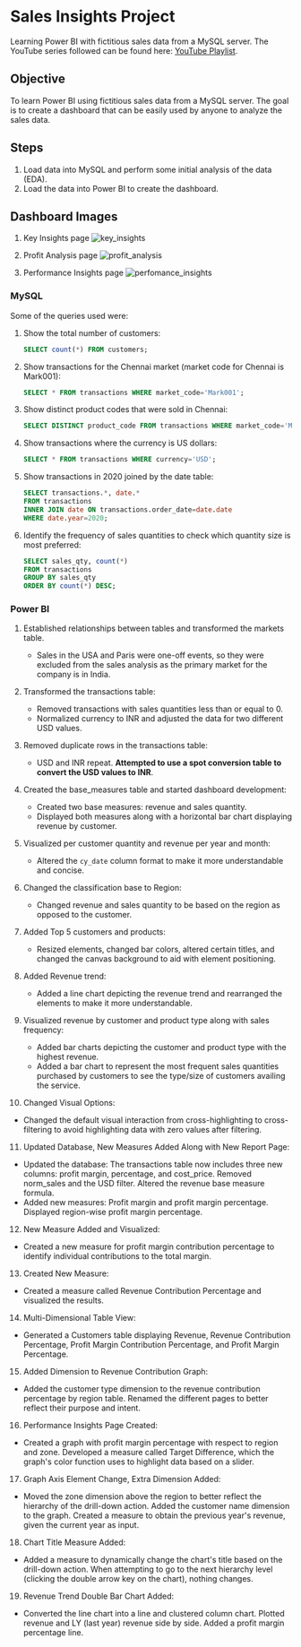 # Sales Insights Project

Learning Power BI with fictitious sales data from a MySQL server. The YouTube series followed can be found here: [YouTube Playlist](https://youtube.com/playlist?list=PLeo1K3hjS3uva8pk1FI3iK9kCOKQdz1I9&si=SmLgTp2Bqn19i7cx).

## Objective

To learn Power BI using fictitious sales data from a MySQL server. The goal is to create a dashboard that can be easily used by anyone to analyze the sales data.

## Steps

1. Load data into MySQL and perform some initial analysis of the data (EDA).
2. Load the data into Power BI to create the dashboard.

## Dashboard Images

1. Key Insights page
  ![key_insights](https://github.com/Venkatesh-4/sales_insights_project/assets/46065241/30a9ee0c-f027-43a3-914b-5d9b2513ba2d)

3. Profit Analysis page
  ![profit_analysis](https://github.com/Venkatesh-4/sales_insights_project/assets/46065241/b277e5ea-8c3f-4f27-a183-0979619f414f)

5. Performance Insights page
  ![perfomance_insights](https://github.com/Venkatesh-4/sales_insights_project/assets/46065241/04a3f9ea-d30e-4a0e-8336-966e8741a89a)

### MySQL

Some of the queries used were:

1. Show the total number of customers:
   ```sql
   SELECT count(*) FROM customers;
   ```

2. Show transactions for the Chennai market (market code for Chennai is Mark001):
   ```sql
   SELECT * FROM transactions WHERE market_code='Mark001';
   ```

3. Show distinct product codes that were sold in Chennai:
   ```sql
   SELECT DISTINCT product_code FROM transactions WHERE market_code='Mark001';
   ```

4. Show transactions where the currency is US dollars:
   ```sql
   SELECT * FROM transactions WHERE currency='USD';
   ```

5. Show transactions in 2020 joined by the date table:
   ```sql
   SELECT transactions.*, date.* 
   FROM transactions 
   INNER JOIN date ON transactions.order_date=date.date 
   WHERE date.year=2020;
   ```

6. Identify the frequency of sales quantities to check which quantity size is most preferred:
   ```sql
   SELECT sales_qty, count(*) 
   FROM transactions 
   GROUP BY sales_qty 
   ORDER BY count(*) DESC;
   ```

### Power BI

1. Established relationships between tables and transformed the markets table.
   - Sales in the USA and Paris were one-off events, so they were excluded from the sales analysis as the primary market for the company is in India.

2. Transformed the transactions table:
   - Removed transactions with sales quantities less than or equal to 0.
   - Normalized currency to INR and adjusted the data for two different USD values.

3. Removed duplicate rows in the transactions table:
   - USD and INR repeat. **Attempted to use a spot conversion table to convert the USD values to INR**.

4. Created the base_measures table and started dashboard development:
   - Created two base measures: revenue and sales quantity.
   - Displayed both measures along with a horizontal bar chart displaying revenue by customer.

5. Visualized per customer quantity and revenue per year and month:
   - Altered the `cy_date` column format to make it more understandable and concise.

6. Changed the classification base to Region:
   - Changed revenue and sales quantity to be based on the region as opposed to the customer.

7. Added Top 5 customers and products:
   - Resized elements, changed bar colors, altered certain titles, and changed the canvas background to aid with element positioning.

8. Added Revenue trend:
   - Added a line chart depicting the revenue trend and rearranged the elements to make it more understandable.

9. Visualized revenue by customer and product type along with sales frequency:
   - Added bar charts depicting the customer and product type with the highest revenue.
   - Added a bar chart to represent the most frequent sales quantities purchased by customers to see the type/size of customers availing the service.

10. Changed Visual Options:
   - Changed the default visual interaction from cross-highlighting to cross-filtering to avoid highlighting data with zero values after filtering.

11. Updated Database, New Measures Added Along with New Report Page:
   - Updated the database: The transactions table now includes three new columns: profit margin, percentage, and cost_price. Removed norm_sales and the USD filter. Altered the revenue base measure formula.
   - Added new measures: Profit margin and profit margin percentage. Displayed region-wise profit margin percentage.

12. New Measure Added and Visualized:
   - Created a new measure for profit margin contribution percentage to identify individual contributions to the total margin.

13. Created New Measure:
   - Created a measure called Revenue Contribution Percentage and visualized the results.

14. Multi-Dimensional Table View:
   - Generated a Customers table displaying Revenue, Revenue Contribution Percentage, Profit Margin Contribution Percentage, and Profit Margin Percentage.

15. Added Dimension to Revenue Contribution Graph:
   - Added the customer type dimension to the revenue contribution percentage by region table. Renamed the different pages to better reflect their purpose and intent.

16. Performance Insights Page Created:
   - Created a graph with profit margin percentage with respect to region and zone. Developed a measure called Target Difference, which the graph's color function uses to highlight data based on a slider.

17. Graph Axis Element Change, Extra Dimension Added:
   - Moved the zone dimension above the region to better reflect the hierarchy of the drill-down action. Added the customer name dimension to the graph. Created a measure to obtain the previous year's revenue, given the current year as input.

18. Chart Title Measure Added:
   - Added a measure to dynamically change the chart's title based on the drill-down action. When attempting to go to the next hierarchy level (clicking the double arrow key on the chart), nothing changes.

19. Revenue Trend Double Bar Chart Added:
   - Converted the line chart into a line and clustered column chart. Plotted revenue and LY (last year) revenue side by side. Added a profit margin percentage line.
